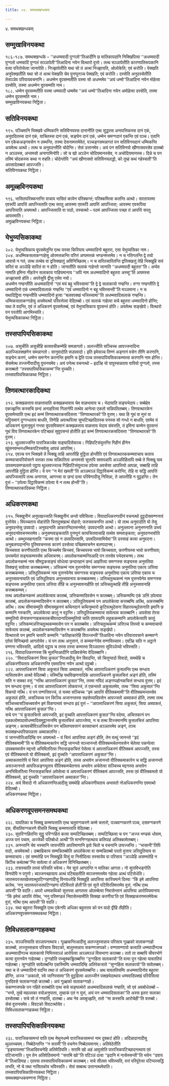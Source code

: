 ```yaml
---
title: ०४. समथक्खन्धकम्

---
```

४. समथक्खन्धकम्  


## सम्मुखाविनयकथा

१८६-१८७. समथक्खन्धके – ‘‘अधम्मवादी पुग्गलो’’तिआदीनि छ मातिकापदानि निक्खिपित्वा ‘‘अधम्मवादी पुग्गलो धम्मवादिं पुग्गलं सञ्ञापेती’’तिआदिना नयेन वित्थारो वुत्तो। तत्थ सञ्ञापेतीति कारणपतिरूपकानि वत्वा परितोसेत्वा जानापेति। निज्झापेतीति यथा सो तं अत्थं निज्झायति, ओलोकेति; एवं करोति। पेक्खति अनुपेक्खतीति यथा सो तं अत्थं पेक्खति चेव पुनप्पुनञ्च पेक्खति; एवं करोति। दस्सेति अनुदस्सेतीति तेसञ्ञेव परियायवचनानि। अधम्मेन वूपसम्मतीति यस्मा सो अधम्ममेव ‘‘अयं धम्मो’’तिआदिना नयेन मोहेत्वा दस्सेति, तस्मा अधम्मेन वूपसम्मति नाम।  
१८८. धम्मेन वूपसम्मतीति यस्मा धम्मवादी धम्ममेव ‘‘अयं धम्मो’’तिआदिना नयेन अमोहेत्वा दस्सेति, तस्मा धम्मेन वूपसम्मति नाम।  
सम्मुखाविनयकथा निट्ठिता।  


## सतिविनयकथा

१९५. पञ्चिमानि भिक्खवे धम्मिकानि सतिविनयस्स दानानीति एत्थ सुद्धस्स अनापत्तिकस्स दानं एकं, अनुवदितस्स दानं एकं, याचितस्स दानं एकं, सङ्घेन दानं एकं, धम्मेन समग्गदानं एकन्ति एवं पञ्च। एतानि पन एकेकअङ्गवसेन न लब्भन्ति, तस्मा देसनामत्तमेवेतं, पञ्चङ्गसमन्नागतं पन सतिविनयदानं धम्मिकन्ति अयमेत्थ अत्थो। तत्थ च अनुवदन्तीति चोदेन्ति। सेसं उत्तानमेव। अयं पन सतिविनयो खीणासवस्सेव दातब्बो न अञ्ञस्स, अन्तमसो अनागामिनोपि। सो च खो अञ्ञेन चोदियमानस्सेव, न अचोदियमानस्स। दिन्ने च पन तस्मिं चोदकस्स कथा न रुहति। चोदेन्तोपि ‘‘अयं खीणासवो सतिविनयलद्धो, को तुय्हं कथं गहेस्सती’’ति अपसादेतब्बतं आपज्जति।  
सतिविनयकथा निट्ठिता।  


## अमूळ्हविनयकथा

१९६. भासितपरिक्कन्तन्ति वाचाय भासितं कायेन परिक्कन्तं; परिक्कमित्वा कतन्ति अत्थो। सरतायस्मा एवरूपिं आपत्तिं आपज्जिताति एत्थ सरतु आयस्मा एवरूपिं आपत्तिं आपज्जिता; आयस्मा एवरूपिया आपत्तियाति अयमत्थो। आपज्जित्वाति वा पाठो, तस्सत्थो – पठमं आपज्जित्वा पच्छा तं आपत्तिं सरतु आयस्माति।  
अमूळ्हविनयकथा निट्ठिता।  


## येभुय्यसिकाकथा

२०२. येभुय्यसिकाय वूपसमेतुन्ति एत्थ यस्सा किरियाय धम्मवादिनो बहुतरा, एसा येभुय्यसिका नाम।  
२०४. अधम्मिकसलाकग्गाहेसु ओरमत्तकन्ति परित्तं अप्पमत्तकं भण्डनमत्तमेव। न च गतिगतन्ति द्वे तयो आवासे न गतं, तत्थ तत्थेव वा द्वत्तिक्खत्तुं अविनिच्छितम्। न च सरितसारितन्ति द्वत्तिक्खत्तुं तेहि भिक्खूहि सयं सरितं वा अञ्ञेहि सारितं वा न होति। जानातीति सलाकं गाहेन्तो जानाति ‘‘अधम्मवादी बहुतरा’’ति। अप्पेव नामाति इमिना नीहारेन सलाकाय गाहियमानाय ‘‘अपि नाम अधम्मवादिनो बहुतरा अस्सू’’ति अयमस्स अज्झासयो होति। अपरेसुपि द्वीसु एसेव नयो।  
अधम्मेन गण्हन्तीति अधम्मवादिनो ‘‘एवं मयं बहू भविस्सामा’’ति द्वे द्वे सलाकायो गण्हन्ति। वग्गा गण्हन्तीति द्वे धम्मवादिनो एकं धम्मवादिसलाकं गण्हन्ति ‘‘एवं धम्मवादिनो न बहू भविस्सन्ती’’ति मञ्ञमाना। न च यथादिट्ठिया गण्हन्तीति धम्मवादिनो हुत्वा ‘‘बलवपक्खं भजिस्सामा’’ति अधम्मवादिसलाकं गण्हन्ति। धम्मिकसलाकग्गाहेसु अयमेवत्थो परिवत्तेत्वा वेदितब्बो। एवं सलाकं गाहेत्वा सचे बहुतरा धम्मवादिनो होन्ति; यथा ते वदन्ति, एवं तं अधिकरणं वूपसमेतब्बं, एवं येभुय्यसिकाय वूपसन्तं होति। अयमेत्थ सङ्खेपो। वित्थारो पन परतोपि आगमिस्सति।  
येभुय्यसिकाकथा निट्ठिता।  


## तस्सपापियसिकाकथा

२०७. असुचीति असुचीहि कायवचीकम्मेहि समन्नागतो। अलज्जीति सञ्चिच्च आपज्जनादिना अलज्जिलक्खणेन समन्नागतो। सानुवादोति सउपवादो। इति इमेसञ्च तिण्णं अङ्गानं वसेन तीणि करणानि, सङ्घेन करणं, धम्मेन समग्गेन करणन्ति इमानि च द्वेति पञ्च तस्सपापियसिकाकम्मस्स करणानि नाम होन्ति। सेसमेत्थ तज्जनीयादीसु वुत्तनयमेव। अयं पनेत्थ वचनत्थो – इदञ्हि यो पापुस्सन्नताय पापियो पुग्गलो, तस्स कत्तब्बतो ‘‘तस्सपापियसिकाकम्म’’न्ति वुच्चति।  
तस्सपापियसिकाकथा निट्ठिता।  


## तिणवत्थारकादिकथा

२१२. कक्खळत्ताय वाळत्तायाति कक्खळभावाय चेव वाळभावाय च। भेदायाति सङ्घभेदाय। सब्बेहेव एकज्झन्ति कस्सचि छन्दं अनाहरित्वा गिलानेपि तत्थेव आनेत्वा एकतो सन्निपतितब्बम्। तिणवत्थारकेन वूपसमेय्याति एत्थ इदं कम्मं तिणवत्थारकसदिसत्ता ‘‘तिणवत्थारको’’ति वुत्तम्। यथा हि गूथं वा मुत्तं वा घट्टियमानं दुग्गन्धताय बाधति, तिणेहि अवत्थरित्वा सुप्पटिच्छादितस्स पनस्स सो गन्धो न बाधति; एवमेव यं अधिकरणं मूलानुमूलं गन्त्वा वूपसमियमानं कक्खळत्ताय वाळत्ताय भेदाय संवत्तति, तं इमिना कम्मेन वूपसन्तं गूथं विय तिणवत्थारकेन पटिच्छन्नं सुवूपसन्तं होतीति इदं कम्मं तिणवत्थारकसदिसत्ता ‘‘तिणवत्थारको’’ति वुत्तम्।  
२१३. थुल्लवज्जन्ति पाराजिकञ्चेव सङ्घादिसेसञ्च। गिहिपटिसंयुत्तन्ति गिहीनं हीनेन खुंसनवम्भनधम्मिकपटिस्सवेसु आपन्नं आपत्तिम्।  
२१४. एवञ्च पन भिक्खवे ते भिक्खू ताहि आपत्तीहि वुट्ठिता होन्तीति एवं तिणवत्थारककम्मवाचाय कताय कम्मवाचापरियोसाने यत्तका तत्थ सन्निपतिता अन्तमसो सुत्तापि समापन्नापि अञ्ञविहितापि सब्बे ते भिक्खू याव उपसम्पदमण्डलतो पट्ठाय थुल्लवज्जञ्च गिहिपटिसंयुत्तञ्च ठपेत्वा अवसेसा आपत्तियो आपन्ना, सब्बाहि ताहि आपत्तीहि वुट्ठिता होन्ति। ये पन ‘‘न मेतं खमती’’ति अञ्ञमञ्ञं दिट्ठाविकम्मं करोन्ति, तेहि वा सद्धिं आपत्तिं आपज्जित्वापि तत्थ अनागता, आगन्त्वा वा छन्दं दत्वा परिवेणादीसु निसिन्ना, ते आपत्तीहि न वुट्ठहन्ति। तेन वुत्तं – ‘‘ठपेत्वा दिट्ठाविकम्मं ठपेत्वा ये न तत्थ होन्ती’’ति।  
तिणवत्थारकादिकथा निट्ठिता।  


## अधिकरणकथा

२१५. भिक्खुनीनं अनुपखज्जाति भिक्खुनीनं अन्तो पविसित्वा। विवादाधिकरणादीनं वचनत्थो दुट्ठदोसवण्णनायं वुत्तोयेव। विपच्चताय वोहारोति चित्तदुक्खत्थं वोहारो; फरुसवचनन्ति अत्थो। यो तत्थ अनुवादोति यो तेसु अनुवदन्तेसु उपवादो। अनुवदनाति आकारनिदस्सनमेतं; उपवदनाति अत्थो। अनुल्लपना अनुभणनाति उभयं अनुवदनवेवचनमत्तमेव। अनुसम्पवङ्कताति पुनप्पुनं कायचित्तवाचाहि तत्थेव सम्पवङ्कता; अनुवदनभावोति अत्थो। अब्भुस्सहनताति ‘‘कस्मा एवं न उपवदिस्सामि, उपवदिस्सामियेवा’’ति उस्साहं कत्वा अनुवदना। अनुबलप्पदानन्ति पुरिमवचनस्स कारणं दस्सेत्वा पच्छिमवचनेन बलप्पदानम्।  
किच्चयता करणीयताति एत्थ किच्चमेव किच्चयं, किच्चयस्स भावो किच्चयता, करणीयस्स भावो करणीयता; उभयम्पेतं सङ्घकम्मस्सेव अधिवचनम्। अपलोकनकम्मन्तिआदि पन तस्सेव पभेदवचनम्। तत्थ अपलोकनकम्मं नाम सीमट्ठकसङ्घं सोधेत्वा छन्दारहानं छन्दं आहरित्वा समग्गस्स सङ्घस्स अनुमतिया तिक्खत्तुं सावेत्वा कत्तब्बकम्मम्। ञत्तिकम्मं नाम वुत्तनयेनेव समग्गस्स सङ्घस्स अनुमतिया एकाय ञत्तिया कत्तब्बकम्मम्। ञत्तिदुतियकम्मं नाम वुत्तनयेनेव समग्गस्स सङ्घस्स अनुमतिया एकाय ञत्तिया एकाय च अनुस्सावनायाति एवं ञत्तिदुतियाय अनुस्सावनाय कत्तब्बकम्मम्। ञत्तिचतुत्थकम्मं नाम वुत्तनयेनेव समग्गस्स सङ्घस्स अनुमतिया एकाय ञत्तिया तीहि च अनुस्सावनाहीति एवं ञत्तिचतुत्थाहि तीहि अनुस्सावनाहि कत्तब्बकम्मम्।  
तत्थ अपलोकनकम्मं अपलोकेत्वाव कातब्बं, ञत्तिकम्मादिवसेन न कातब्बम्। ञत्तिकम्मम्पि एकं ञत्तिं ठपेत्वाव कातब्बं, अपलोकनकम्मादिवसेन न कातब्बम्। ञत्तिदुतियकम्मं पन अपलोकेत्वा कत्तब्बम्पि अत्थि, अकत्तब्बम्पि अत्थि। तत्थ सीमासम्मुति सीमासमूहननं कथिनदानं कथिनुब्भारो कुटिवत्थुदेसना विहारवत्थुदेसनाति इमानि छ कम्मानि गरुकानि, अपलोकेत्वा कातुं न वट्टन्ति। ञत्तिदुतियकम्मवाचं सावेत्वाव कातब्बानि। अवसेसा तेरस सम्मुतियो सेनासनग्गाहकमतकचीवरदानादिसम्मुतियो चाति एवरूपानि लहुककम्मानि अपलोकेत्वापि कातुं वट्टन्ति। ञत्तिकम्मञत्तिचतुत्थकम्मवसेन पन न कातब्बमेव। ञत्तिचतुत्थकम्मं ञत्तिञ्च तिस्सो च कम्मवाचायो सावेत्वाव कातब्बं, अपलोकनकम्मादिवसेन न कातब्बन्ति अयमेत्थ सङ्खेपो।  
वित्थारतो पन इमानि चत्तारि कम्मानि ‘‘कतिहाकारेहि विपज्जन्ती’’तिआदिना नयेन परिवारावसाने कम्मवग्गे एतेसं विनिच्छयो आगतोयेव। यं पन तत्थ अनुत्तानं, तं कम्मवग्गेयेव वण्णयिस्साम। एवञ्हि सति न अट्ठाने वण्णना भविस्सति, आदितो पट्ठाय च तस्स तस्स कम्मस्स विञ्ञातत्ता सुविञ्ञेय्यो भविस्सति।  
२१६. विवादाधिकरणस्स किं मूलन्तिआदीनि पाळिवसेनेव वेदितब्बानि।  
२२०. ‘‘विवादाधिकरणं सिया कुसल’’न्तिआदीसु येन विवदन्ति, सो चित्तुप्पादो विवादो, समथेहि च अधिकरणीयताय अधिकरणन्ति एवमादिना नयेन अत्थो दट्ठब्बो।  
२२२. आपत्ताधिकरणं सिया अकुसलं सिया अब्याकतं, नत्थि आपत्ताधिकरणं कुसलन्ति एत्थ सन्धाय भासितवसेन अत्थो वेदितब्बो। यस्मिञ्हि पथविखणनादिके आपत्ताधिकरणे कुसलचित्तं अङ्गं होति, तस्मिं सति न सक्का वत्तुं ‘‘नत्थि आपत्ताधिकरणं कुसल’’न्ति, तस्मा नयिदं अङ्गप्पहोनकचित्तं सन्धाय वुत्तम्। इदं पन सन्धाय वुत्तम्। यं ताव आपत्ताधिकरणं लोकवज्जं, तं एकन्ततो अकुसलमेव, तत्थ ‘‘सिया अकुसल’’न्ति विकप्पो नत्थि। यं पन पण्णत्तिवज्जं, तं यस्मा सञ्चिच्च ‘‘इमं आपत्तिं वीतिक्कमामी’’ति वीतिक्कमन्तस्सेव अकुसलं होति, असञ्चिच्च पन किञ्चि अजानन्तस्स सहसेय्यादिवसेन आपज्जतो अब्याकतं होति, तस्मा तत्थ सञ्चिच्चासञ्चिच्चवसेन इमं विकप्पभावं सन्धाय इदं वुत्तं – ‘‘आपत्ताधिकरणं सिया अकुसलं, सिया अब्याकतं, नत्थि आपत्ताधिकरणं कुसल’’न्ति।  
सचे पन ‘‘यं कुसलचित्तो आपज्जति, इदं वुच्चति आपत्ताधिकरणं कुसल’’न्ति वदेय्य, अचित्तकानं पन एळकलोमपदसोधम्मादिसमुट्ठानानम्पि कुसलचित्तं आपज्जेय्य, न च तत्थ विज्जमानम्पि कुसलचित्तं आपत्तिया अङ्गम्। कायवचीविञ्ञत्तिवसेन पन चलितप्पवत्तानं कायवाचानं अञ्ञतरमेव अङ्गं, तञ्च रूपक्खन्धपरियापन्नत्ता अब्याकतन्ति।  
यं जानन्तोतिआदिम्हि पन अयमत्थो – यं चित्तं आपत्तिया अङ्गं होति, तेन वत्थुं जानन्तो ‘‘इदं वीतिक्कमामी’’ति च वीतिक्कमाकारेन सद्धिं जानन्तो सञ्जानन्तो वीतिक्कमचेतनावसेन चेतेत्वा पकप्पेत्वा उपक्कमवसेन मद्दन्तो अभिवितरित्वा निरासङ्कचित्तं पेसेत्वा यं आपत्ताधिकरणं वीतिक्कमं आपज्जति, तस्स एवं वीतिक्कमतो यो वीतिक्कमो, इदं वुच्चति ‘‘आपत्ताधिकरणं अकुसल’’न्ति।  
अब्याकतवारेपि यं चित्तं आपत्तिया अङ्गं होति, तस्स अभावेन अजानन्तो वीतिक्कमाकारेन च सद्धिं अजानन्तो असञ्जानन्तो आपत्तिअङ्गभूताय वीतिक्कमचेतनाय अभावेन अचेतेत्वा सञ्चिच्च मद्दनस्स अभावेन अनभिवितरित्वा निरासङ्कचित्तं अपेसेत्वा यं आपत्ताधिकरणं वीतिक्कमं आपज्जति, तस्स एवं वीतिक्कमतो यो वीतिक्कमो, इदं वुच्चति ‘‘आपत्ताधिकरणं अब्याकत’’न्ति।  
२२४. अयं विवादो नो अधिकरणन्तिआदीसु समथेहि अधिकरणीयताय अभावतो नोअधिकरणन्ति एवमत्थो वेदितब्बो।  
अधिकरणकथा निट्ठिता।  


## अधिकरणवूपसमनसमथकथा

२२८. यावतिका च भिक्खू कम्मप्पत्ताति एत्थ चतुवग्गकरणे कम्मे चत्तारो, पञ्चवग्गकरणे पञ्च, दसवग्गकरणे दस, वीसतिवग्गकरणे वीसति भिक्खू कम्मप्पत्ताति वेदितब्बा।  
२३०. सुपरिग्गहितन्ति सुट्ठु परिग्गहितं कत्वा सम्पटिच्छितब्बम्। सम्पटिच्छित्वा च पन ‘‘अज्ज भण्डकं धोवाम, अज्ज पत्तं पचाम, अज्जेको पलिबोधो अत्थी’’ति माननिग्गहत्थाय कतिपाहं अतिक्कामेतब्बम्।  
२३१. अनन्तानि चेव भस्सानि जायन्तीति अपरिमाणानि इतो चितो च वचनानि उप्पज्जन्ति। ‘‘भासानी’’तिपि पाठो, अयमेवत्थो। उब्बाहिकाय सम्मन्नितब्बोति अपलोकेत्वा वा सम्मन्नितब्बो परतो वुत्ताय ञत्तिदुतियाय वा कम्मवाचाय। एवं सम्मतेहि पन भिक्खूहि विसुं वा निसीदित्वा तस्सायेव वा परिसाय ‘‘अञ्ञेहि असम्मतेहि न किञ्चि कथेतब्ब’’न्ति सावेत्वा तं अधिकरणं विनिच्छितब्बम्।  
२३३. तत्रास्साति तस्सं परिसति भवेय्य। नेव सुत्तं आगतन्ति न मातिका आगता। नो सुत्तविभङ्गोति विनयोपि न पगुणो। ब्यञ्जनच्छायाय अत्थं पटिबाहतीति ब्यञ्जनमत्तमेव गहेत्वा अत्थं पटिसेधेति। जातरूपरजतखेत्तवत्थुपटिग्गहणादीसु विनयधरेहि भिक्खूहि आपत्तिया कारियमाने दिस्वा ‘‘किं इमे आपत्तिया कारेथ, ‘ननु जातरूपरजतपटिग्गहणा पटिविरतो होती’ति एवं सुत्ते पटिविरतिमत्तमेव वुत्तं, नत्थि एत्थ आपत्ती’’ति वदति। अपरो धम्मकथिको सुत्तस्स आगतत्ता ओलम्बेत्वा निवासेन्तानं आपत्तिया आरोपियमानाय ‘‘किं इमेसं आपत्तिं रोपेथ, ‘ननु परिमण्डलं निवासेस्सामीति सिक्खा करणीया’ति एवं सिक्खाकरणमत्तमेवेत्थ वुत्तं, नत्थि एत्थ आपत्ती’’ति वदति।  
२३४. यथा बहुतरा भिक्खूति एत्थ एकेनपि अधिका बहुतराव को पन वादो द्वीहि तीहीति।  
अधिकरणवूपसमनसमथकथा निट्ठिता।  


## तिविधसलाकग्गाहकथा

२३५. सञ्ञत्तियाति सञ्ञापनत्थाय। गूळ्हकन्तिआदीसु अलज्जुस्सन्नाय परिसाय गूळ्हको सलाकग्गाहो कातब्बो, लज्जुस्सन्नाय परिसाय विवटको, बालुस्सन्नाय सकण्णजप्पको। वण्णावण्णायो कत्वाति धम्मवादीनञ्च अधम्मवादीनञ्च सलाकायो निमित्तसञ्ञं आरोपेत्वा अञ्ञमञ्ञं विसभागा कातब्बा। ततो ता सब्बापि चीवरभोगे कत्वा वुत्तनयेन गाहेतब्बा। दुग्गहोति पच्चुक्कड्ढितब्बन्ति ‘‘दुग्गहिता सलाकायो’’ति वत्वा पुन गहेत्वा यावततियं गाहेतब्बा। सुग्गहोति सावेतब्बन्ति एकस्मिम्पि धम्मवादिम्हि अतिरेकजाते ‘‘सुग्गहिता सलाकायो’’ति सावेतब्बम्। यथा च ते धम्मवादिनो वदन्ति तथा तं अधिकरणं वूपसमेतब्बन्ति। अथ यावततियम्पि अधम्मवादिनोव बहुतरा होन्ति, अज्ज ‘‘अकालो, स्वे जानिस्सामा’’ति वुट्ठहित्वा अलज्जीनं पक्खभेदत्थाय धम्मवादिपक्खं परियेसित्वा पुनदिवसे सलाकग्गाहो कातब्बो। अयं गूळ्हको सलाकग्गाहो।  
सकण्णजप्पके पन गहिते वत्तब्बोति एत्थ सचे सङ्घत्थेरो अधम्मवादिसलाकं गण्हाति, सो एवं अवबोधेतब्बो – ‘‘भन्ते, तुम्हे महल्लका वयोअनुप्पत्ता, तुम्हाकं एतं न युत्तं, अयं पन धम्मवादिसलाका’’ति अस्स इतरा सलाका दस्सेतब्बा। सचे सो तं गण्हाति, दातब्बा। अथ नेव अवबुज्झति, ततो ‘‘मा कस्सचि आरोचेही’’ति वत्तब्बो। सेसं वुत्तनयमेव। विवटको विवटत्थोयेव।  
तिविधसलाकग्गाहकथा निट्ठिता।  


## तस्सपापियसिकाविनयकथा

२३८. पाराजिकसामन्तं वाति एत्थ मेथुनधम्मे पाराजिकसामन्तं नाम दुक्कटं होति। अदिन्नादानादीसु थुल्लच्चयम्। निब्बेठेन्तन्ति ‘‘न सरामी’’ति वचनेन निब्बेठयमानम्। अतिवेठेतीति ‘‘इङ्घायस्मा’’तिआदिवचनेहि अतिवेठियति। सरामि खो अहं आवुसोति पाराजिकपटिच्छादनत्थाय एवं पटिजानाति। पुन तेन अतिवेठियमानो ‘‘सरामि खो’’ति पटिञ्ञं दत्वा ‘‘इदानि मं नासेस्सन्ती’’ति भयेन ‘‘दवाय मे’’तिआदिमाह। एतस्स तस्सपापियसिकाकम्मं कातब्बम्। सचे सीलवा भविस्सति, वत्तं परिपूरेत्वा पटिप्पस्सद्धिं लभति, नो चे तथा नासितकोव भविस्सति। सेसं सब्बत्थ उत्तानत्थमेवाति।  
तस्सपापियसिकाविनयकथा निट्ठिता।  
समथक्खन्धकवण्णना निट्ठिता।  